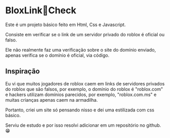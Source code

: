 # BloxLink🔗Check

Este é um projeto básico feito em Html, Css e Javascript.

Consiste em verificar se o link de um servidor privado do roblox é oficial ou falso.

Ele não realmente faz uma verificação sobre o site do domínio enviado, apenas verifica se o domínio é oficial, via código.

## Inspiração

Eu vi que muitos jogadores de roblox caem em links de servidores privados do roblox que são falsos, por exemplo, o domínio do roblox é "roblox.com" e hackers utilizam domínios parecidos, por exemplo, "roblox.com.ms" e muitas crianças apenas caem na armadilha.

Portanto, criei um site só pensando nisso e dei uma estilizada com css básico. 

Serviu de estudo e por isso resolvi adicionar em um repositório no github. 😁
